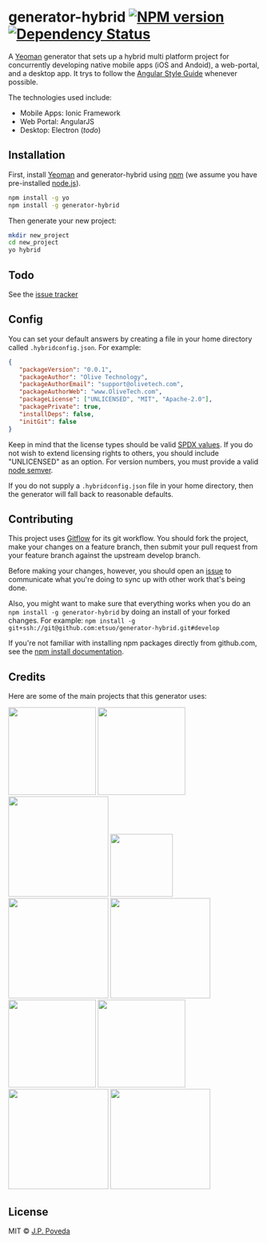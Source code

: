 # generator-hybrid [![NPM version][npm-image]][npm-url]  [![Dependency Status][daviddm-image]][daviddm-url]

A [Yeoman](http://yeoman.io) generator that sets up a hybrid multi platform project for concurrently developing native mobile apps (iOS and Andoid), a web-portal, and a desktop app. It trys to follow the [Angular Style Guide](johnpapa/angular-styleguide) whenever possible.

The technologies used include:

* Mobile Apps: Ionic Framework
* Web Portal: AngularJS
* Desktop: Electron (*todo*)


## Installation

First, install [Yeoman](http://yeoman.io) and generator-hybrid using [npm](https://www.npmjs.com/) (we assume you have pre-installed [node.js](https://nodejs.org/)).

```bash
npm install -g yo
npm install -g generator-hybrid
```

Then generate your new project:

```bash
mkdir new_project
cd new_project
yo hybrid
```

## Todo

See the [issue tracker](https://github.com/etsuo/generator-hybrid/issues)

## Config
You can set your default answers by creating a file in your home directory called `.hybridconfig.json`. For example:

```json
{
   "packageVersion": "0.0.1",
   "packageAuthor": "Olive Technology",
   "packageAuthorEmail": "support@olivetech.com",
   "packageAuthorWeb": "www.OliveTech.com",
   "packageLicense": ["UNLICENSED", "MIT", "Apache-2.0"],
   "packagePrivate": true,
   "installDeps": false,
   "initGit": false
}
```

Keep in mind that the license types should be valid [SPDX values](https://spdx.org/licenses/). If you do not wish to extend licensing rights to others, you should include "UNLICENSED" as an option. For version numbers, you must provide a valid [node semver](https://github.com/npm/node-semver).

If you do not supply a `.hybridconfig.json` file in your home directory, then the generator will fall back to reasonable defaults.


## Contributing
This project uses [Gitflow](https://www.atlassian.com/git/tutorials/comparing-workflows/gitflow-workflow) for its git workflow. You should fork the project, make your changes on a feature branch, then submit your pull request from your feature branch against the upstream develop branch.

Before making your changes, however, you should open an [issue](https://github.com/etsuo/generator-hybrid/issues) to communicate what you're doing to sync up with other work that's being done.
 
Also, you might want to make sure that everything works when you do an `npm install -g generator-hybrid` by doing an install of your forked changes. For example: `npm install -g git+ssh://git@github.com:etsuo/generator-hybrid.git#develop`

If you're not familiar with installing npm packages directly from github.com, see the [npm install documentation](https://docs.npmjs.com/cli/install).

## Credits
Here are some of the main projects that this generator uses:

<a href="http://ionicframework.com/"><img src="http://news.ebscer.com/wp-content/uploads/2014/05/ionic_logo.png" height="175"></a>
<a href="https://angularjs.org/"><img src="http://www.w3schools.com/angular/pic_angular.jpg" height="175"></a>
<a href="http://gulpjs.com/"><img src="https://raw.githubusercontent.com/gulpjs/artwork/master/gulp-2x.png" height="200"></a>
<a href="http://bower.io/"><img src="http://bower.io/img/bower-logo.png" height="125"></a>
<a href="https://www.npmjs.com/"><img src="https://www.npmjs.com/static/images/npm-logo.svg" width="200"></a>
<a href="http://sass-lang.com/"><img src="http://sass-lang.com/assets/img/logos/logo-b6e1ef6e.svg" width="200"></a>
<a href="http://eslint.org/"><img src="https://pbs.twimg.com/profile_images/422081374422446080/RNoIP-zD.png" height="175"></a>
<a href="https://github.com/jasmine/jasmine"><img src="http://jasmine.github.io/images/jasmine_vertical.svg" height="175"></a>
<a href="http://karma-runner.github.io/"><img src="http://karma-runner.github.io/assets/img/banner.png" width="200"></a>
<a href="http://yeoman.io/"><img src="http://yeoman.io/static/tool-yo.3dcc437449.png" width="200"></a>
  
## License

MIT © [J.P. Poveda](https://github.com/etsuo/generator-hybrid)


[npm-image]: https://badge.fury.io/js/generator-hybrid.svg
[npm-url]: https://npmjs.org/package/generator-hybrid
[travis-image]: https://travis-ci.org/etsuo/generator-hybrid.svg?branch=master
[travis-url]: https://travis-ci.org/etsuo/generator-hybrid
[daviddm-image]: https://david-dm.org/etsuo/generator-hybrid.svg?theme=shields.io
[daviddm-url]: https://david-dm.org/etsuo/generator-hybrid

